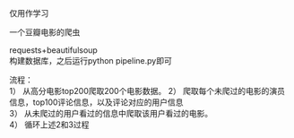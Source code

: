 仅用作学习    

一个豆瓣电影的爬虫    

requests+beautifulsoup   
构建数据库，之后运行python pipeline.py即可

流程：   
1） 从高分电影top200爬取200个电影数据。
2） 爬取每个未爬过的电影的演员信息，top100评论信息，以及评论对应的用户信息    
3） 从未爬过的用户看过的信息中爬取该用户看过的电影。    
4） 循环上述2和3过程   